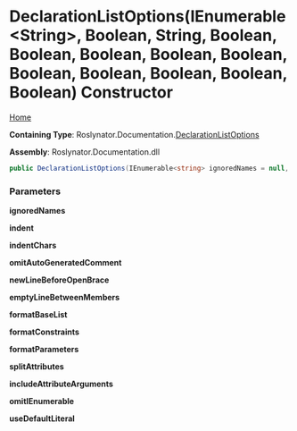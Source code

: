 # DeclarationListOptions\(IEnumerable\<String>, Boolean, String, Boolean, Boolean, Boolean, Boolean, Boolean, Boolean, Boolean, Boolean, Boolean, Boolean\) Constructor

[Home](../../../../README.md#_top)

**Containing Type**: Roslynator\.Documentation\.[DeclarationListOptions](../README.md#_top)

**Assembly**: Roslynator\.Documentation\.dll

```csharp
public DeclarationListOptions(IEnumerable<string> ignoredNames = null, bool indent = true, string indentChars = "    ", bool omitAutoGeneratedComment = false, bool newLineBeforeOpenBrace = true, bool emptyLineBetweenMembers = false, bool formatBaseList = false, bool formatConstraints = false, bool formatParameters = false, bool splitAttributes = true, bool includeAttributeArguments = true, bool omitIEnumerable = true, bool useDefaultLiteral = true)
```

### Parameters

**ignoredNames**

**indent**

**indentChars**

**omitAutoGeneratedComment**

**newLineBeforeOpenBrace**

**emptyLineBetweenMembers**

**formatBaseList**

**formatConstraints**

**formatParameters**

**splitAttributes**

**includeAttributeArguments**

**omitIEnumerable**

**useDefaultLiteral**